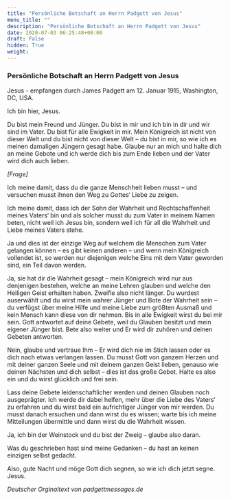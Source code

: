 ```yaml
---
title: "Persönliche Botschaft an Herrn Padgett von Jesus"
menu_title: ""
description: "Persönliche Botschaft an Herrn Padgett von Jesus"
date: 2020-07-03 06:25:48+00:00
draft: False
hidden: True
weight:
---
```

### Persönliche Botschaft an Herrn Padgett von Jesus

Jesus - empfangen durch James Padgett am 12. Januar 1915, Washington, DC, USA.

Ich bin hier, Jesus.

Du bist mein Freund und Jünger. Du bist in mir und ich bin in dir und wir sind im Vater. Du bist für alle Ewigkeit in mir.
Mein Königreich ist nicht von dieser Welt und du bist nicht von dieser Welt – du bist in mir, so wie ich es meinen damaligen Jüngern gesagt habe. Glaube nur an mich und halte dich an meine Gebote und ich werde dich bis zum Ende lieben und der Vater wird dich auch lieben.

*[Frage]*

Ich meine damit, dass du die ganze Menschheit lieben musst – und versuchen musst ihnen den Weg zu Gottes‘ Liebe zu zeigen.

Ich meine damit, dass ich der Sohn der Wahrheit und Rechtschaffenheit meines Vaters‘ bin und als solcher musst du zum Vater in meinem Namen beten, nicht weil ich Jesus bin, sondern weil ich für all die Wahrheit und Liebe meines Vaters stehe.

Ja und dies ist der einzige Weg auf welchem die Menschen zum Vater gelangen können – es gibt keinen anderen – und wenn mein Königreich vollendet ist, so werden nur diejenigen welche Eins mit dem Vater geworden sind, ein Teil davon werden.

Ja, sie hat dir die Wahrheit gesagt – mein Königreich wird nur aus denjenigen bestehen, welche an meine Lehren glauben und welche den Heiligen Geist erhalten haben. Zweifle also nicht länger. Du wurdest auserwählt und du wirst mein wahrer Jünger und Bote der Wahrheit sein – du verfügst über meine Hilfe und meine Liebe zum größten Ausmaß und kein Mensch kann diese von dir nehmen. Bis in alle Ewigkeit wirst du bei mir sein. Gott antwortet auf deine Gebete, weil du Glauben besitzt und mein eigener Jünger bist. Bete also weiter und Er wird dir zuhören und deinen Gebeten antworten.

Nein, glaube und vertraue Ihm – Er wird dich nie im Stich lassen oder es dich nach etwas verlangen lassen. Du musst Gott von ganzem Herzen und mit deiner ganzen Seele und mit deinem ganzen Geist lieben, genauso wie deinen Nächsten und dich selbst – dies ist das große Gebot. Halte es also ein und du wirst glücklich und frei sein.

Lass deine Gebete leidenschaftlicher werden und deinen Glauben noch ausgeprägter. Ich werde dir dabei helfen, mehr über die Liebe des Vaters‘ zu erfahren und du wirst bald ein aufrichtiger Jünger von mir werden. Du musst danach ersuchen und dann wirst du es wissen; warte bis ich meine Mitteilungen übermittle und dann wirst du die Wahrheit wissen.

Ja, ich bin der Weinstock und du bist der Zweig – glaube also daran.

Was du geschrieben hast sind meine Gedanken – du hast an keinen einzigen selbst gedacht.

Also, gute Nacht und möge Gott dich segnen, so wie ich dich jetzt segne. Jesus.

*Deutscher Orginaltext von padgettmessages.de*
